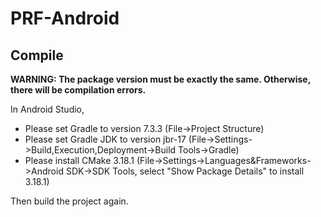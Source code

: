 # PRF-Android

## Compile

**WARNING: The package version must be exactly the same. Otherwise, there will be compilation errors.**

In Android Studio, 
- Please set Gradle to version 7.3.3 (File->Project Structure)
- Please set Gradle JDK to version jbr-17 (File->Settings->Build,Execution,Deployment->Build Tools->Gradle)
- Please install CMake 3.18.1 (File->Settings->Languages&Frameworks->Android SDK->SDK Tools, select "Show Package Details" to install 3.18.1)

Then build the project again.